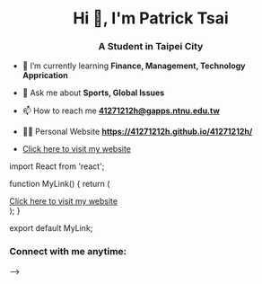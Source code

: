 <h1 align="center">Hi 👋,  I'm Patrick Tsai</h1>
<h3 align="center">A Student in Taipei City</h3>

- 🌱 I’m currently learning **Finance, Management, Technology Apprication**

- 💬 Ask me about **Sports, Global Issues**

- 📫 How to reach me **41271212h@gapps.ntnu.edu.tw**

- 🧑‍💻 Personal Website **https://41271212h.github.io/41271212h/**
- [Click here to visit my website](https://41271212h.github.io/41271212h/)

import React from 'react';

function MyLink() {
  return (
    <div>
      <a href="https://41271212h.github.io/41271212h/" target="_blank" rel="noopener noreferrer">
        Click here to visit my website
      </a>
    </div>
  );
}

export default MyLink;
<h3 align="left">Connect with me anytime:</h3>
<p align="left">
</p>
-->
